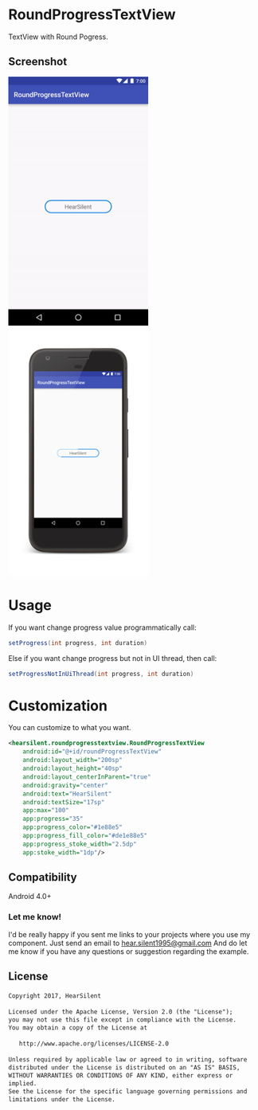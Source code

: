# RoundProgressTextView

TextView with Round Pogress.

## Screenshot
<img src="https://raw.githubusercontent.com/hearsilent/RoundProgressTextView/master/screenshots/screenrecord.gif" height="500">
<img src="https://raw.githubusercontent.com/hearsilent/RoundProgressTextView/master/screenshots/screenshot.png" height="500">

# Usage

If you want change progress value programmatically call:
```java
setProgress(int progress, int duration)
```
Else if you want change progress but not in UI thread, then call:
```java
setProgressNotInUiThread(int progress, int duration)
```


# Customization

You can customize to what you want.
```xml
<hearsilent.roundprogresstextview.RoundProgressTextView
	android:id="@+id/roundProgressTextView"
	android:layout_width="200sp"
	android:layout_height="40sp"
	android:layout_centerInParent="true"
	android:gravity="center"
	android:text="HearSilent"
	android:textSize="17sp"
	app:max="100"
	app:progress="35"
	app:progress_color="#1e88e5"
	app:progress_fill_color="#de1e88e5"
	app:progress_stoke_width="2.5dp"
	app:stoke_width="1dp"/>
```

## Compatibility

Android 4.0+

### Let me know!

I'd be really happy if you sent me links to your projects where you use my component. Just send an email to hear.silent1995@gmail.com And do let me know if you have any questions or suggestion regarding the example. 

## License

    Copyright 2017, HearSilent

    Licensed under the Apache License, Version 2.0 (the "License");
    you may not use this file except in compliance with the License.
    You may obtain a copy of the License at

       http://www.apache.org/licenses/LICENSE-2.0

    Unless required by applicable law or agreed to in writing, software
    distributed under the License is distributed on an "AS IS" BASIS,
    WITHOUT WARRANTIES OR CONDITIONS OF ANY KIND, either express or implied.
    See the License for the specific language governing permissions and
    limitations under the License.
